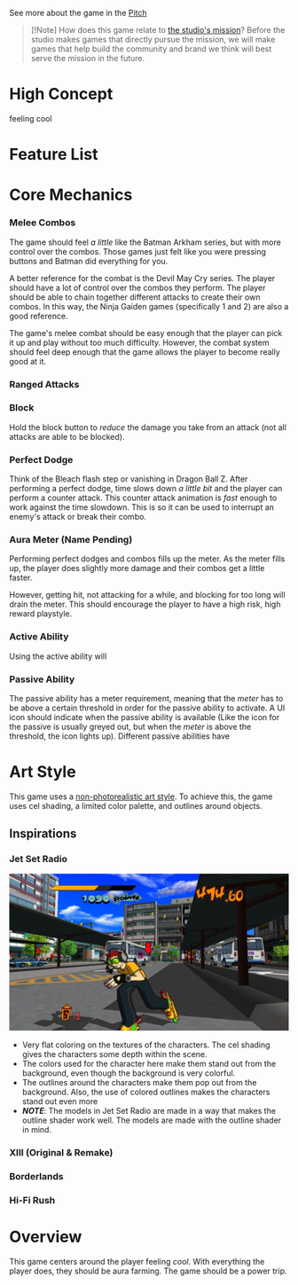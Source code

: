 See more about the game in the [Pitch](<./Pitch.md>)

> [!Note] How does this game relate to [the studio's mission](<../Home.md>)?
> Before the studio makes games that directly pursue the mission, we will make games that help build the community and brand we think will best serve the mission in the future.

# High Concept
feeling cool

# Feature List

# Core Mechanics
### Melee Combos

The game should feel *a little* like the Batman Arkham series, but with more control over the combos. Those games just felt like you were pressing buttons and Batman did everything for you.

A better reference for the combat is the Devil May Cry series. The player should have a lot of control over the combos they perform. The player should be able to chain together different attacks to create their own combos. In this way, the Ninja Gaiden games (specifically 1 and 2) are also a good reference.

The game's melee combat should be easy enough that the player can pick it up and play without too much difficulty. However, the combat system should feel deep enough that the game allows the player to become really good at it.

### Ranged Attacks

### Block

Hold the block button to *reduce* the damage you take from an attack (not all attacks are able to be blocked).

### Perfect Dodge

Think of the Bleach flash step or vanishing in Dragon Ball Z. After performing a perfect dodge, time slows down *a little bit* and the player can perform a counter attack. This counter attack animation is *fast* enough to work against the time slowdown. This is so it can be used to interrupt an enemy's attack or break their combo.

### Aura Meter (Name Pending)

Performing perfect dodges and combos fills up the meter. As the meter fills up, the player does slightly more damage and their combos get a little faster.

However, getting hit, not attacking for a while, and blocking for too long will drain the meter. This should encourage the player to have a high risk, high reward playstyle.

### Active Ability

Using the active ability will

### Passive Ability

The passive ability has a meter requirement, meaning that the *meter* has to be above a certain threshold in order for the passive ability to activate. A UI icon should indicate when the passive ability is available (Like the icon for the passive is usually greyed out, but when the *meter* is above the threshold, the icon lights up). Different passive abilities have 

# Art Style

This game uses a [non-photorealistic art style](https://en.wikipedia.org/wiki/Non-photorealistic_rendering). To achieve this, the game uses cel shading, a limited color palette, and outlines around objects.

## Inspirations

### Jet Set Radio
![](<../_META/Attachments/screen_shot_2446.jpeg>)

- Very flat coloring on the textures of the characters. The cel shading gives the characters some depth within the scene.
- The colors used for the character here make them stand out from the background, even though the background is very colorful.
- The outlines around the characters make them pop out from the background. Also, the use of colored outlines makes the characters stand out even more
- ***NOTE***: The models in Jet Set Radio are made in a way that makes the outline shader work well. The models are made with the outline shader in mind.

### XIII (Original & Remake)

### Borderlands

### Hi-Fi Rush

# Overview

This game centers around the player feeling *cool*. With everything the player does, they should be aura farming. The game should be a power trip.
